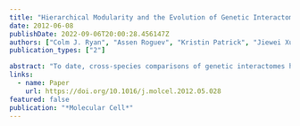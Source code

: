 ```yaml
---
title: "Hierarchical Modularity and the Evolution of Genetic Interactomes across Species"
date: 2012-06-08
publishDate: 2022-09-06T20:00:28.456147Z
authors: ["Colm J. Ryan", "Assen Roguev", "Kristin Patrick", "Jiewei Xu", "Harlizawati Jahari", "Zongtian Tong", "Pedro Beltrao", "Michael Shales", "Hong Qu", "Sean R Collins", " others"]
publication_types: ["2"]

abstract: "To date, cross-species comparisons of genetic interactomes have been restricted to small or functionally related gene sets, limiting our ability to infer evolutionary trends. To facilitate a more comprehensive analysis, we constructed a genome-scale epistasis map (E-MAP) for the fission yeast *Schizosaccharomyces pombe*, providing phenotypic signatures for ∼60% of the nonessential genome. Using these signatures, we generated a catalog of 297 functional modules, and we assigned function to 144 previously uncharacterized genes, including mRNA splicing and DNA damage checkpoint factors. Comparison with an integrated genetic interactome from the budding yeast *Saccharomyces cerevisiae* revealed a hierarchical model for the evolution of genetic interactions, with conservation highest within protein complexes, lower within biological processes, and lowest between distinct biological processes. Despite the large evolutionary distance and extensive rewiring of individual interactions, both networks retain conserved features and display similar levels of functional crosstalk between biological processes, suggesting general design principles of genetic interactomes."
links:
  - name: Paper
    url: https://doi.org/10.1016/j.molcel.2012.05.028
featured: false
publication: "*Molecular Cell*"
---
```


